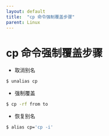 ```yaml
---
layout: default
title:  "cp 命令强制覆盖步骤"
parent: Linux
---
```


# cp 命令强制覆盖步骤
- 取消别名
```bash
$ unalias cp
```
- 强制覆盖
```bash
$ cp -rf from to
```
- 恢复别名
```bash
$ alias cp='cp -i'
```


